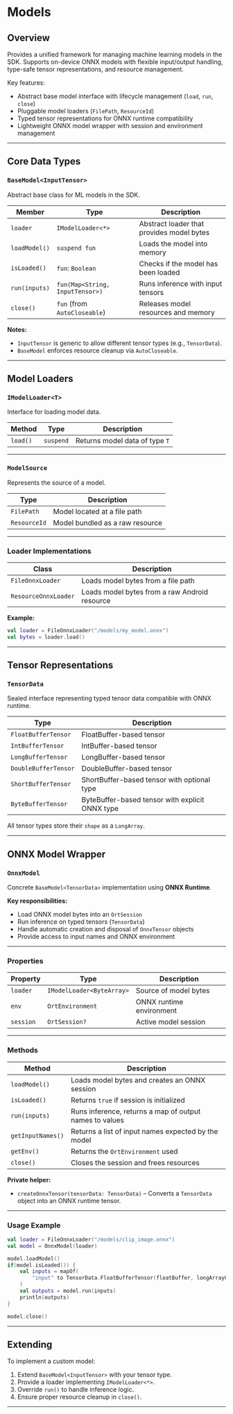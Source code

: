 # **Models**

## Overview

Provides a unified framework for managing machine learning models in the SDK.
Supports on-device ONNX models with flexible input/output handling, type-safe tensor representations, and resource management.

Key features:

* Abstract base model interface with lifecycle management (`load`, `run`, `close`)
* Pluggable model loaders (`FilePath`, `ResourceId`)
* Typed tensor representations for ONNX runtime compatibility
* Lightweight ONNX model wrapper with session and environment management

---

## **Core Data Types**

### `BaseModel<InputTensor>`

Abstract base class for ML models in the SDK.

| Member        | Type                            | Description                               |
| ------------- | ------------------------------- | ----------------------------------------- |
| `loader`      | `IModelLoader<*>`               | Abstract loader that provides model bytes |
| `loadModel()` | `suspend fun`                   | Loads the model into memory               |
| `isLoaded()`  | `fun`: `Boolean`                | Checks if the model has been loaded       |
| `run(inputs)` | `fun(Map<String, InputTensor>)` | Runs inference with input tensors         |
| `close()`     | `fun` (from `AutoCloseable`)    | Releases model resources and memory       |

**Notes:**

* `InputTensor` is generic to allow different tensor types (e.g., `TensorData`).
* `BaseModel` enforces resource cleanup via `AutoCloseable`.

---

## **Model Loaders**

### `IModelLoader<T>`

Interface for loading model data.

| Method   | Type      | Description                    |
| -------- | --------- | ------------------------------ |
| `load()` | `suspend` | Returns model data of type `T` |

---

### `ModelSource`

Represents the source of a model.

| Type         | Description                     |
| ------------ | ------------------------------- |
| `FilePath`   | Model located at a file path    |
| `ResourceId` | Model bundled as a raw resource |

---

### Loader Implementations

| Class                | Description                                   |
| -------------------- | --------------------------------------------- |
| `FileOnnxLoader`     | Loads model bytes from a file path            |
| `ResourceOnnxLoader` | Loads model bytes from a raw Android resource |

**Example:**

```kotlin
val loader = FileOnnxLoader("/models/my_model.onnx")
val bytes = loader.load()
```

---

## **Tensor Representations**

### `TensorData`

Sealed interface representing typed tensor data compatible with ONNX runtime.

| Type                 | Description                                     |
| -------------------- | ----------------------------------------------- |
| `FloatBufferTensor`  | FloatBuffer-based tensor                        |
| `IntBufferTensor`    | IntBuffer-based tensor                          |
| `LongBufferTensor`   | LongBuffer-based tensor                         |
| `DoubleBufferTensor` | DoubleBuffer-based tensor                       |
| `ShortBufferTensor`  | ShortBuffer-based tensor with optional type     |
| `ByteBufferTensor`   | ByteBuffer-based tensor with explicit ONNX type |

All tensor types store their `shape` as a `LongArray`.

---

## **ONNX Model Wrapper**

### `OnnxModel`

Concrete `BaseModel<TensorData>` implementation using **ONNX Runtime**.

**Key responsibilities:**

* Load ONNX model bytes into an `OrtSession`
* Run inference on typed tensors (`TensorData`)
* Handle automatic creation and disposal of `OnnxTensor` objects
* Provide access to input names and ONNX environment

---

### **Properties**

| Property  | Type                      | Description              |
| --------- | ------------------------- | ------------------------ |
| `loader`  | `IModelLoader<ByteArray>` | Source of model bytes    |
| `env`     | `OrtEnvironment`          | ONNX runtime environment |
| `session` | `OrtSession?`             | Active model session     |

---

### **Methods**

| Method            | Description                                             |
| ----------------- | ------------------------------------------------------- |
| `loadModel()`     | Loads model bytes and creates an ONNX session           |
| `isLoaded()`      | Returns `true` if session is initialized                |
| `run(inputs)`     | Runs inference, returns a map of output names to values |
| `getInputNames()` | Returns a list of input names expected by the model     |
| `getEnv()`        | Returns the `OrtEnvironment` used                       |
| `close()`         | Closes the session and frees resources                  |

**Private helper:**

* `createOnnxTensor(tensorData: TensorData)` – Converts a `TensorData` object into an ONNX runtime tensor.

---

### **Usage Example**

```kotlin
val loader = FileOnnxLoader("/models/clip_image.onnx")
val model = OnnxModel(loader)

model.loadModel()
if(model.isLoaded()) {
    val inputs = mapOf(
        "input" to TensorData.FloatBufferTensor(floatBuffer, longArrayOf(1,3,224,224))
    )
    val outputs = model.run(inputs)
    println(outputs)
}

model.close()
```

---

## **Extending**

To implement a custom model:

1. Extend `BaseModel<InputTensor>` with your tensor type.
2. Provide a loader implementing `IModelLoader<*>`.
3. Override `run()` to handle inference logic.
4. Ensure proper resource cleanup in `close()`.

---